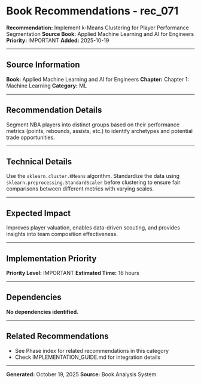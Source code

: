 # Book Recommendations - rec_071

**Recommendation:** Implement k-Means Clustering for Player Performance Segmentation
**Source Book:** Applied Machine Learning and AI for Engineers
**Priority:** IMPORTANT
**Added:** 2025-10-19

---

## Source Information

**Book:** Applied Machine Learning and AI for Engineers
**Chapter:** Chapter 1: Machine Learning
**Category:** ML

---

## Recommendation Details

Segment NBA players into distinct groups based on their performance metrics (points, rebounds, assists, etc.) to identify archetypes and potential trade opportunities.

---

## Technical Details

Use the `sklearn.cluster.KMeans` algorithm. Standardize the data using `sklearn.preprocessing.StandardScaler` before clustering to ensure fair comparisons between different metrics with varying scales.

---

## Expected Impact

Improves player valuation, enables data-driven scouting, and provides insights into team composition effectiveness.

---

## Implementation Priority

**Priority Level:** IMPORTANT
**Estimated Time:** 16 hours

---

## Dependencies

**No dependencies identified.**

---

## Related Recommendations

- See Phase index for related recommendations in this category
- Check IMPLEMENTATION_GUIDE.md for integration details

---

**Generated:** October 19, 2025
**Source:** Book Analysis System

